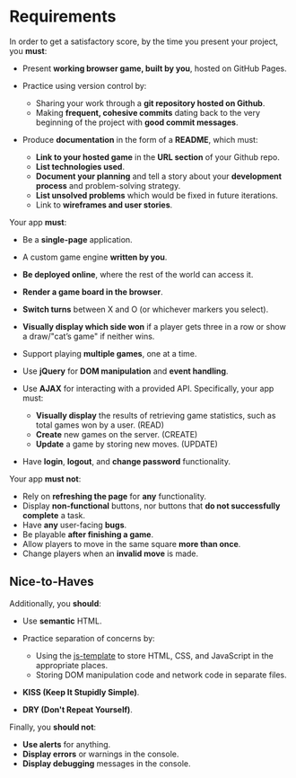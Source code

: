 # Requirements

In order to get a satisfactory score, by the time you present your project, you
**must**:

-   Present **working browser game, built by you**, hosted on GitHub Pages.
-   Practice using version control by:

    -   Sharing your work through a **git repository hosted on Github**.
    -   Making **frequent, cohesive commits** dating back to the very beginning
        of the project with **good commit messages**.

-   Produce **documentation** in the form of a **README**, which must:

    -   **Link to your hosted game** in the **URL section** of your Github
        repo.
    -   **List technologies used**.
    -   **Document your planning** and tell a story about your **development
        process** and problem-solving strategy.
    -   **List unsolved problems** which would be fixed in future iterations.
    -   Link to **wireframes and user stories**.

Your app **must**:

-   Be a **single-page** application.
-   A custom game engine **written by you**.
-   **Be deployed online**, where the rest of the world can access it.
-   **Render a game board in the browser**.
-   **Switch turns** between X and O (or whichever markers you select).
-   **Visually display which side won** if a player gets three in a row or show
    a draw/"cat’s game" if neither wins.
-   Support playing **multiple games**, one at a time.
-   Use **jQuery** for **DOM manipulation** and **event handling**.
-   Use **AJAX** for interacting with a provided API. Specifically, your app
    must:

    -   **Visually display** the results of retrieving game statistics, such as
        total games won by a user. (READ)
    -   **Create** new games on the server. (CREATE)
    -   **Update** a game by storing new moves. (UPDATE)

-   Have **login**, **logout**, and **change password** functionality.

Your app **must not**:

-   Rely on **refreshing the page** for **any** functionality.
-   Display **non-functional** buttons, nor buttons that **do not successfully
    complete** a task.
-   Have **any** user-facing **bugs**.
-   Be playable **after finishing a game**.
-   Allow players to move in the same square **more than once**.
-   Change players when an **invalid move** is made.

## Nice-to-Haves

Additionally, you **should**:

-   Use **semantic** HTML.
-   Practice separation of concerns by:

    -   Using the [js-template](https://github.com/ga-wdi-boston/js-template) to
        store HTML, CSS, and JavaScript in the appropriate places.
    -   Storing DOM manipulation code and network code in separate files.

-   **KISS (Keep It Stupidly Simple)**.
-   **DRY (Don't Repeat Yourself)**.

Finally, you **should not**:

-   **Use alerts** for anything.
-   **Display errors** or warnings in the console.
-   **Display debugging** messages in the console.
